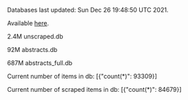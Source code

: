 Databases last updated: Sun Dec 26 19:48:50 UTC 2021. 

Available [here](https://github.com/cbeauhilton/ash-db/releases).

2.4M	unscraped.db

92M	abstracts.db

687M	abstracts_full.db

Current number of items in db:
[{"count(*)": 93309}]

Current number of scraped items in db:
[{"count(*)": 84679}]
